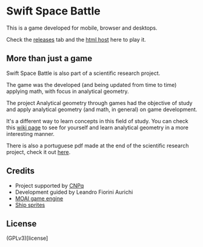 # Swift Space Battle

This is a game developed for mobile, browser and desktops.

Check the [releases](https://github.com/luanorlandi/Swift-Space-Battle/releases) tab and the [html host](https://luanorlandi.github.io/Swift-Space-Battle/) here to play it.

## More than just a game

Swift Space Battle is also part of a scientific research project.

The game was the developed (and being updated from time to time) applying math, with focus in analytical geometry.

The project Analytical geometry through games had the objective of study and apply analytical geometry (and math, in general) on game development.

It's a different way to learn concepts in this field of study. You can check this [wiki page](https://github.com/luanorlandi/Swift-Space-Battle/wiki) to see for yourself and learn analytical geometry in a more interesting manner.

There is also a portuguese pdf made at the end of the scientific research project, check it out [here](https://github.com/luanorlandi/Swift-Space-Battle/blob/master/wiki/A%20geometria%20anal%C3%ADtica%20no%20jogo%20Swift%20Space%20Battle.pdf).

## Credits

- Project supported by [CNPq](http://cnpq.br/)
- Development guided by Leandro Fiorini Aurichi
- [MOAI game engine](http://getmoai.com/)
- [Ship sprites](http://millionthvector.blogspot.com.br/)

## License
(GPLv3)[license]